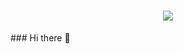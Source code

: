 <h1 align="center">
  <img src="https://github.com/Bdamir98/hello-world/blob/master/images/create-octocat.png" />
</h1>
### Hi there 👋

<!--
**Bdamir98/Bdamir98** is a ✨ _special_ ✨ repository because its `README.md` (this file) appears on your GitHub profile.

Here are some ideas to get you started:

- 🔭 I’m currently working on ...
- 🌱 I’m currently learning ...
- 👯 I’m looking to collaborate on ...
- 🤔 I’m looking for help with ...
- 💬 Ask me about ...
- 📫 How to reach me: ...
- 😄 Pronouns: ...
- ⚡ Fun fact: ...
-->
